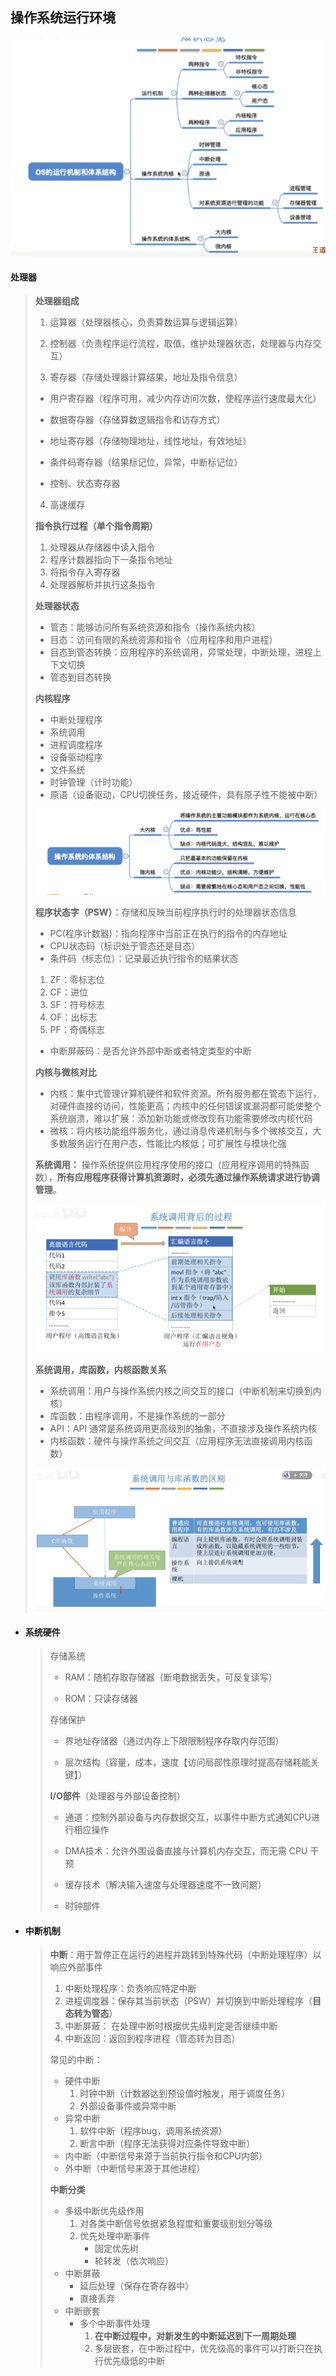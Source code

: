 ## 操作系统运行环境

<img src="image-20220403153543689.png" alt="image-20220403153543689" style="zoom:90%;" /> 

#### **处理器**
>
>**处理器组成**
>
>1. 运算器（处理器核心，负责算数运算与逻辑运算）
>
>2. 控制器（负责程序运行流程，取值，维护处理器状态，处理器与内存交互）
>
>3. 寄存器（存储处理器计算结果，地址及指令信息）
>
>   - 用户寄存器（程序可用，减少内存访问次数，使程序运行速度最大化）
>
>   - 数据寄存器（存储算数逻辑指令和访存方式）
>   - 地址寄存器（存储物理地址，线性地址，有效地址）
>   - 条件码寄存器（结果标记位，异常，中断标记位）
>   - 控制、状态寄存器
>4. 高速缓存
>
>
>
>**指令执行过程（单个指令周期）**
>
>1. 处理器从存储器中读入指令
>2. 程序计数器指向下一条指令地址
>3. 将指令存入寄存器
>4. 处理器解析并执行这条指令
>
>
>
>**处理器状态**
>
>- 管态：能够访问所有系统资源和指令（操作系统内核）
>- 目态：访问有限的系统资源和指令（应用程序和用户进程）
>- 目态到管态转换：应用程序的系统调用，异常处理，中断处理，进程上下文切换
>- 管态到目态转换
>
>
>
>**内核程序**
>
>- 中断处理程序
>- 系统调用
>- 进程调度程序
>- 设备驱动程序
>- 文件系统
>- 时钟管理（计时功能）
>- 原语（设备驱动，CPU切换任务，接近硬件，具有原子性不能被中断）
>
><img src="image-20220403154611917.png" alt="image-20220403154611917" style="zoom:100%;" /> 
>
>
>
> **程序状态字（PSW）**：存储和反映当前程序执行时的处理器状态信息
>
>- PC(程序计数器)：指向程序中当前正在执行的指令的内存地址
>- CPU状态码（标识处于管态还是目态）
>- 条件码（标志位）：记录最近执行指令的结果状态
>  1. ZF：零标志位
>  2. CF：进位
>  3. SF：符号标志
>  4. OF：出标志
>  5. PF：奇偶标志
>- 中断屏蔽码：是否允许外部中断或者特定类型的中断
>
>**内核与微核对比**
>
>- 内核：集中式管理计算机硬件和软件资源。所有服务都在管态下运行，对硬件直接的访问，性能更高；内核中的任何错误或漏洞都可能使整个系统崩溃，难以扩展：添加新功能或修改现有功能需要修改内核代码
>- 微核：将内核功能组件服务化，通过消息传递机制与多个微核交互，大多数服务运行在用户态，性能比内核低；可扩展性与模块化强
>
>
>
>**系统调用：** 操作系统提供应用程序使用的接口（应用程序调用的特殊函数），**所有应用程序获得计算机资源时，必须先通过操作系统请求进行协调管理**。
>
><img src="image-20220403162250961.png" alt="image-20220403162250961" style="zoom:67%;" /> 
>
>**系统调用，库函数，内核函数关系**
>
>- 系统调用：用户与操作系统内核之间交互的接口（中断机制来切换到内核）
>- 库函数：由程序调用，不是操作系统的一部分
>- API：API 通常是系统调用更高级别的抽象，不直接涉及操作系统内核
>- 内核函数：硬件与操作系统之间交互（应用程序无法直接调用内核函数）
>
><img src="image-20220403161947993.png" alt="image-20220403161947993" style="zoom: 80%;" /> 

- #### **系统硬件**

  > 存储系统
  >
  > - RAM：随机存取存储器（断电数据丢失，可反复读写）
  >
  > - ROM：只读存储器
  >
  >   
  >
  > 存储保护
  >
  > - 界地址存储器（通过内存上下限限制程序存取内存范围）
  >
  > - 层次结构（容量，成本，速度【访问局部性原理时提高存储耗能关键】）
  >
  > 
  >
  > **I/O部件**（处理器与外部设备控制）
  >
  > - 通道：控制外部设备与内存数据交互，以事件中断方式通知CPU进行相应操作
  > - DMA技术：允许外围设备直接与计算机内存交互，而无需 CPU 干预
  > - 缓存技术（解决输入速度与处理器速度不一致问题）
  >
  > - 时钟部件
  
- #### **中断机制**

  > **中断**：用于暂停正在运行的进程并跳转到特殊代码（中断处理程序）以响应外部事件
  >
  > 1. 中断处理程序：负责响应特定中断
  > 2. 进程调度器：保存其当前状态（PSW）并切换到中断处理程序（**目态转为管态**）
  > 3. 中断屏蔽： 在处理中断时根据优先级判定是否继续中断
  > 4. 中断返回：返回到程序进程（管态转为目态）
  >
  > 
  >
  > 常见的中断：
  >
  > - 硬件中断
  >   1. 时钟中断（计数器达到预设值时触发，用于调度任务）
  >   2. 外部设备事件或异常中断
  > - 异常中断
  >   1. 软件中断（程序bug，调用系统资源）
  >   2. 断言中断（程序无法获得对应条件导致中断）
  > - 内中断（中断信号来源于当前执行指令和CPU内部）
  > - 外中断（中断信号来源于其他进程）
  >
  > 
  >
  > 
  >
  > **中断分类**
  >
  > - 多级中断优先级作用
  >   1. 对各类中断信号依据紧急程度和重要级别划分等级
  >   2. 优先处理中断事件
  >      - 固定优先树
  >      - 轮转发（依次响应）
  > - 中断屏蔽
  >   - 延后处理（保存在寄存器中）
  >   - 直接丢弃
  > - 中断嵌套
  >   - 多个中断事件处理
  >     1. **在中断过程中，对新发生的中断延迟到下一周期处理**
  >     2. 多层嵌套，在中断过程中，优先级高的事件可以打断只在执行优先级低的中断
  >     
  >     

  
